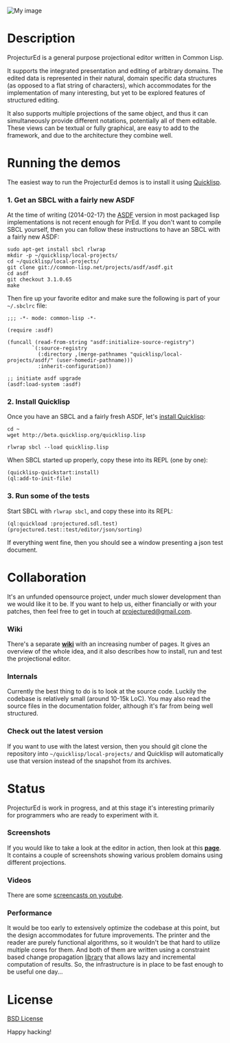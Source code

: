 ![My image](http://s9.postimage.org/mxnmsv4en/projectured.png)

# Description #

ProjecturEd is a general purpose projectional editor written in Common Lisp.

It supports the integrated presentation and editing of arbitrary domains. The edited data is represented in their natural, domain specific data structures (as opposed to a flat string of characters), which accommodates for the implementation of many interesting, but yet to be explored features of structured editing.

It also supports multiple projections of the same object, and thus it can simultaneously provide different notations, potentially all of them editable. These views can be textual or fully graphical, are easy to add to the framework, and due to the architecture they combine well.

# Running the demos #

The easiest way to run the ProjecturEd demos is to install it using [Quicklisp](http://quicklisp.org).

### 1. Get an SBCL with a fairly new ASDF ###

At the time of writing (2014-02-17) the [ASDF](http://common-lisp.net/project/asdf/) version in most packaged lisp implementations is not recent enough for PrEd. If you don't want to compile SBCL yourself, then you can follow these instructions to have an SBCL with a fairly new ASDF:

```
sudo apt-get install sbcl rlwrap
mkdir -p ~/quicklisp/local-projects/
cd ~/quicklisp/local-projects/
git clone git://common-lisp.net/projects/asdf/asdf.git
cd asdf
git checkout 3.1.0.65
make
```

Then fire up your favorite editor and make sure the following is part of your ```~/.sbclrc``` file:

```
;;; -*- mode: common-lisp -*-

(require :asdf)

(funcall (read-from-string "asdf:initialize-source-registry")
        `(:source-registry
          (:directory ,(merge-pathnames "quicklisp/local-projects/asdf/" (user-homedir-pathname)))
          :inherit-configuration))

;; initiate asdf upgrade
(asdf:load-system :asdf)
```

### 2. Install Quicklisp ###

Once you have an SBCL and a fairly fresh ASDF, let's [install Quicklisp](http://www.quicklisp.org/beta/#installation):

```
cd ~
wget http://beta.quicklisp.org/quicklisp.lisp

rlwrap sbcl --load quicklisp.lisp
```

When SBCL started up properly, copy these into its REPL (one by one):

```
(quicklisp-quickstart:install)
(ql:add-to-init-file)
```

### 3. Run some of the tests ###

Start SBCL with ```rlwrap sbcl```, and copy these into its REPL:

```
(ql:quickload :projectured.sdl.test)
(projectured.test::test/editor/json/sorting)
```

If everything went fine, then you should see a window presenting a json test document.

# Collaboration #

It's an unfunded opensource project, under much slower development than we would like it to be. If you want to help us, either financially or with your patches, then feel free to get in touch at [projectured@gmail.com](mailto:projectured@gmail.com).

### Wiki ###

There's a separate [**wiki**](https://github.com/projectured/projectured/wiki) with an increasing number of pages. It gives an overview of the whole idea, and it also describes how to install, run and test the projectional editor.

### Internals ###

Currently the best thing to do is to look at the source code. Luckily the codebase is relatively small (around 10-15k LoC). You may also read the source files in the documentation folder, although it's far from being well structured.

### Check out the latest version ###

If you want to use with the latest version, then you should git clone the repository into ```~/quicklisp/local-projects/``` and Quicklisp will automatically use that version instead of the snapshot from its archives.

# Status #

ProjecturEd is work in progress, and at this stage it's interesting primarily for programmers who are ready to experiment with it.

### Screenshots ###

If you would like to take a look at the editor in action, then look at this [**page**](https://github.com/projectured/projectured/wiki/Screenshots). It contains a couple of screenshots showing various problem domains using different projections.

### Videos ###

There are some [screencasts on youtube](http://www.youtube.com/user/projectured).

### Performance ###

It would be too early to extensively optimize the codebase at this point, but the design accommodates for future improvements. The printer and the reader are purely functional algorithms, so it wouldn't be that hard to utilize multiple cores for them. And both of them are written using a constraint based change propagation [library](http://dwim.hu/darcsweb/darcsweb.cgi?r=HEAD%20hu.dwim.computed-class;a=summary) that allows lazy and incremental computation of results. So, the infrastructure is in place to be fast enough to be useful one day...

# License #

[BSD License](https://github.com/projectured/projectured/wiki/License)

Happy hacking!

